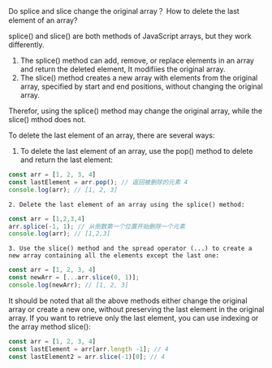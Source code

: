 Do splice and slice change the original array？ How to delete the last element of an array?

splice() and slice() are both methods of JavaScript arrays, but they work differently.

1. The splice() method can add, remove, or replace elements in an array and return the deleted element, It modifiies the original array.
2. The slice() method creates a new array with elements from the original array, specified by start and end positions, without changing the original array.

Therefor, using the splice() method may change the original array, while the slice() mthod does not.

To delete the last element of an array, there are several ways:

1. To delete the last element of an array, use the pop() method to delete and return the last element:

```js
const arr = [1, 2, 3, 4]
const lastElement = arr.pop(); // 返回被删除的元素 4
console.log(arr); // [1, 2, 3]
```

    2. Delete the last element of an array using the splice() method:

```js
const arr = [1,2,3,4]
arr.splice(-1, 1); // 从倒数第一个位置开始删除一个元素
console.log(arr); // [1,2,3]
```

    3. Use the slice() method and the spread operator (...) to create a new array containing all the elements except the last one:

```js
const arr = [1, 2, 3, 4]
const newArr = [...arr.slice(0, 1)];
console.log(newArr); // [1, 2, 3]
```

It should be noted that all the above methods either change the original array or create a new one, without preserving the last element in the original array. If you want to retrieve only the last element, you can use indexing or the array method slice():

```js
const arr = [1, 2, 3, 4]
const lastElement = arr[arr.length -1]; // 4
const lastElement2 = arr.slice(-1)[0]; // 4
```
